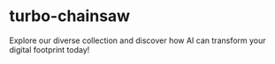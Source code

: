 # turbo-chainsaw
Explore our diverse collection and discover how AI can transform your digital footprint today!
